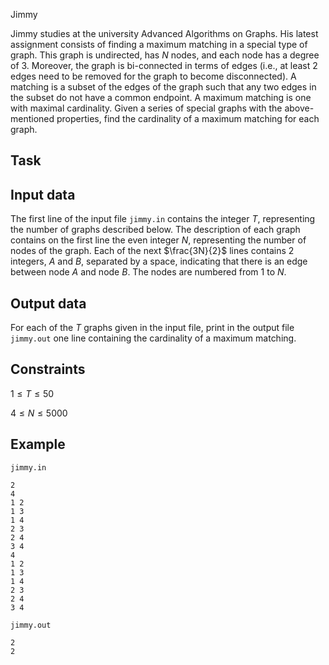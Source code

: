 Jimmy

Jimmy studies at the university Advanced Algorithms on Graphs. His latest assignment consists of finding a maximum matching in a special type of graph. This graph is undirected, has $N$ nodes, and each node has a degree of 3. Moreover, the graph is bi-connected in terms of edges (i.e., at least 2 edges need to be removed for the graph to become disconnected). A matching is a subset of the edges of the graph such that any two edges in the subset do not have a common endpoint. A maximum matching is one with maximal cardinality. Given a series of special graphs with the above-mentioned properties, find the cardinality of a maximum matching for each graph.

## Task

## Input data

The first line of the input file `jimmy.in` contains the integer $T$, representing the number of graphs described below. The description of each graph contains on the first line the even integer $N$, representing the number of nodes of the graph. Each of the next $\frac{3N}{2}$ lines contains 2 integers, $A$ and $B$, separated by a space, indicating that there is an edge between node $A$ and node $B$. The nodes are numbered from $1$ to $N$.

## Output data

For each of the $T$ graphs given in the input file, print in the output file `jimmy.out` one line containing the cardinality of a maximum matching.

## Constraints

$1 \leq T \leq 50$

$4 \leq N \leq 5000$

## Example

`jimmy.in`
```
2
4
1 2
1 3
1 4
2 3
2 4
3 4
4
1 2
1 3
1 4
2 3
2 4
3 4
```

`jimmy.out`
```
2
2
```
